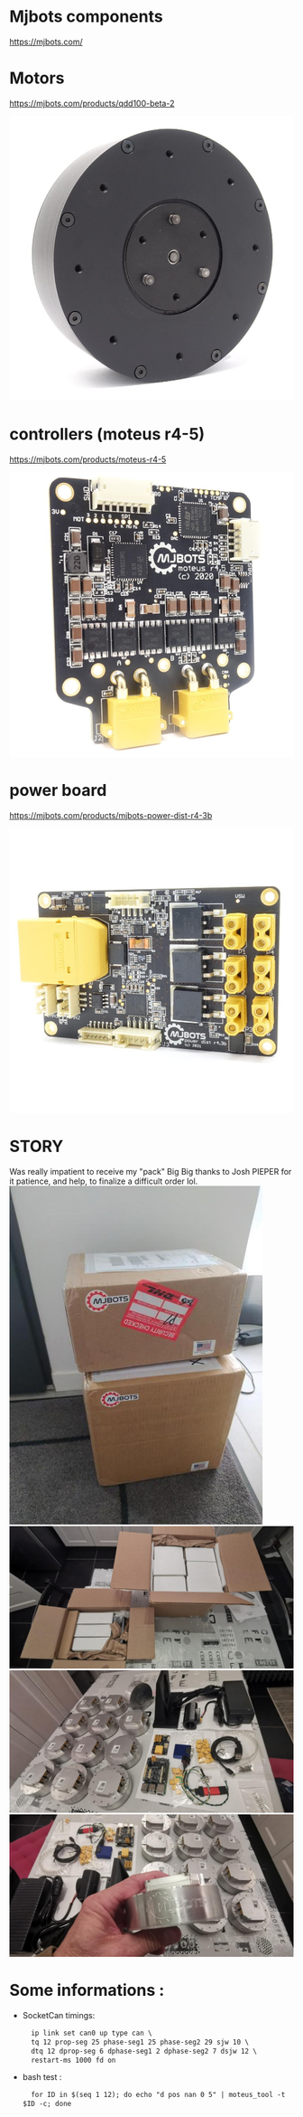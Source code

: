 # Mjbots components

https://mjbots.com/

# Motors
https://mjbots.com/products/qdd100-beta-2

![Alt text](../images/mjbots/qdd100.jpg?raw=true)

# controllers (moteus r4-5)
https://mjbots.com/products/moteus-r4-5

![Alt text](../images/mjbots/moteus-r45.jpg?raw=true)

# power board
https://mjbots.com/products/mjbots-power-dist-r4-3b

![Alt text](../images/mjbots/power_dist_r43b.jpg?raw=true)


# STORY

Was really impatient to receive my "pack"
Big Big thanks to Josh PIEPER for it patience, and help, to finalize a difficult order lol.
![Alt text](../images/mjbots/box1.jpg?raw=true)
![Alt text](../images/mjbots/box2.jpg?raw=true)
![Alt text](../images/mjbots/box3.jpg?raw=true)
![Alt text](../images/mjbots/box4.jpg?raw=true)

# Some informations :

* SocketCan timings:

        ip link set can0 up type can \
        tq 12 prop-seg 25 phase-seg1 25 phase-seg2 29 sjw 10 \
        dtq 12 dprop-seg 6 dphase-seg1 2 dphase-seg2 7 dsjw 12 \
        restart-ms 1000 fd on

* bash test :

        for ID in $(seq 1 12); do echo "d pos nan 0 5" | moteus_tool -t $ID -c; done